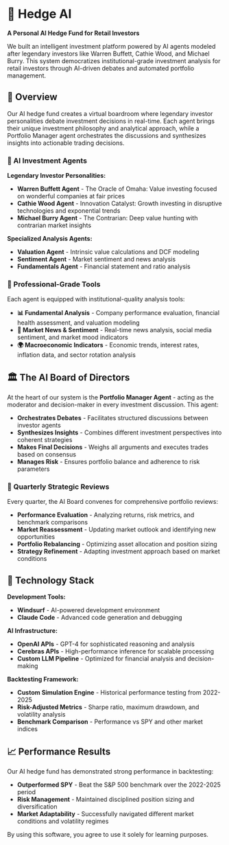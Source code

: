 # 🤖 Hedge AI

**A Personal AI Hedge Fund for Retail Investors**

We built an intelligent investment platform powered by AI agents modeled after legendary investors like Warren Buffett, Cathie Wood, and Michael Burry. This system democratizes institutional-grade investment analysis for retail investors through AI-driven debates and automated portfolio management.

## 🎯 Overview

Our AI hedge fund creates a virtual boardroom where legendary investor personalities debate investment decisions in real-time. Each agent brings their unique investment philosophy and analytical approach, while a Portfolio Manager agent orchestrates the discussions and synthesizes insights into actionable trading decisions.

### 🧠 AI Investment Agents

**Legendary Investor Personalities:**
- **Warren Buffett Agent** - The Oracle of Omaha: Value investing focused on wonderful companies at fair prices
- **Cathie Wood Agent** - Innovation Catalyst: Growth investing in disruptive technologies and exponential trends  
- **Michael Burry Agent** - The Contrarian: Deep value hunting with contrarian market insights

**Specialized Analysis Agents:**
- **Valuation Agent** - Intrinsic value calculations and DCF modeling
- **Sentiment Agent** - Market sentiment and news analysis
- **Fundamentals Agent** - Financial statement and ratio analysis

### 🔧 Professional-Grade Tools

Each agent is equipped with institutional-quality analysis tools:

- **📊 Fundamental Analysis** - Company performance evaluation, financial health assessment, and valuation modeling
- **📰 Market News & Sentiment** - Real-time news analysis, social media sentiment, and market mood indicators  
- **🌍 Macroeconomic Indicators** - Economic trends, interest rates, inflation data, and sector rotation analysis

## 🏛️ The AI Board of Directors

At the heart of our system is the **Portfolio Manager Agent** - acting as the moderator and decision-maker in every investment discussion. This agent:

- **Orchestrates Debates** - Facilitates structured discussions between investor agents
- **Synthesizes Insights** - Combines different investment perspectives into coherent strategies
- **Makes Final Decisions** - Weighs all arguments and executes trades based on consensus
- **Manages Risk** - Ensures portfolio balance and adherence to risk parameters

### 📅 Quarterly Strategic Reviews

Every quarter, the AI Board convenes for comprehensive portfolio reviews:
- **Performance Evaluation** - Analyzing returns, risk metrics, and benchmark comparisons
- **Market Reassessment** - Updating market outlook and identifying new opportunities
- **Portfolio Rebalancing** - Optimizing asset allocation and position sizing
- **Strategy Refinement** - Adapting investment approach based on market conditions

## 🚀 Technology Stack

**Development Tools:**
- **Windsurf** - AI-powered development environment
- **Claude Code** - Advanced code generation and debugging

**AI Infrastructure:**
- **OpenAI APIs** - GPT-4 for sophisticated reasoning and analysis
- **Cerebras APIs** - High-performance inference for scalable processing
- **Custom LLM Pipeline** - Optimized for financial analysis and decision-making

**Backtesting Framework:**
- **Custom Simulation Engine** - Historical performance testing from 2022-2025
- **Risk-Adjusted Metrics** - Sharpe ratio, maximum drawdown, and volatility analysis
- **Benchmark Comparison** - Performance vs SPY and other market indices

## 📈 Performance Results

Our AI hedge fund has demonstrated strong performance in backtesting:
- **Outperformed SPY** - Beat the S&P 500 benchmark over the 2022-2025 period
- **Risk Management** - Maintained disciplined position sizing and diversification
- **Market Adaptability** - Successfully navigated different market conditions and volatility regimes

By using this software, you agree to use it solely for learning purposes.
